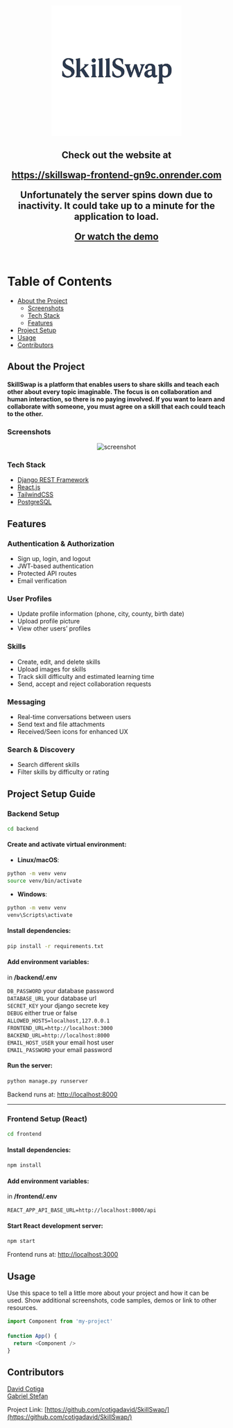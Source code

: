 
<div align="center">

  <img src="frontend/src/assets/Logo1024.png" alt="logo" width="300" height="auto" />
   
<h2>
    <p>Check out the website at</p>
    <a href="https://skillswap-frontend-gn9c.onrender.com">https://skillswap-frontend-gn9c.onrender.com</a>
    <p>Unfortunately the server spins down due to inactivity. It could take up to a minute for the application to load.</p>
    <a href="https://youtube.com">Or watch the demo</a>
  </h2>
</div>

<br />

<!-- Table of Contents -->
# Table of Contents

- [About the Project](#star2-about-the-project)
  * [Screenshots](#camera-screenshots)
  * [Tech Stack](#space_invader-tech-stack)
  * [Features](#dart-features)
- [Project Setup](#toolbox-getting-started)
- [Usage](#eyes-usage)
- [Contributors](#wave-contributing)

  

<!-- About the Project -->
## About the Project

<h4>
SkillSwap is a platform that enables users to share skills and teach each other about every topic imaginable. The focus is on collaboration and human interaction, so there is no paying involved. If you want to learn and collaborate with someone, you must agree on a skill that each could teach to the other.
</h4>

<!-- Screenshots -->
### Screenshots

<div align="center"> 
  <img src="https://res.cloudinary.com/duqjyquqy/image/upload/v1755550028/Screenshot_from_2025-08-18_23-42-40_vox7u2.png" width="740" height="384" alt="screenshot" />
</div>


<!-- TechStack -->
### Tech Stack

<ul>
  <li><a href="https://www.django-rest-framework.org/">Django REST Framework</a></li>
  <li><a href="https://reactjs.org/">React.js</a></li>
  <li><a href="https://tailwindcss.com/">TailwindCSS</a></li>
  <li><a href="https://www.postgresql.org/">PostgreSQL</a></li>
</ul>

<!-- Features -->
## Features

### Authentication & Authorization
- Sign up, login, and logout
- JWT-based authentication
- Protected API routes
- Email verification

### User Profiles
- Update profile information (phone, city, county, birth date)
- Upload profile picture
- View other users’ profiles

### Skills
- Create, edit, and delete skills
- Upload images for skills
- Track skill difficulty and estimated learning time
- Send, accept and reject collaboration requests

### Messaging
- Real-time conversations between users
- Send text and file attachments
- Received/Seen icons for enhanced UX

### Search & Discovery
- Search different skills
- Filter skills by difficulty or rating


## Project Setup Guide

### Backend Setup

```bash
cd backend
```

#### Create and activate virtual environment:

- **Linux/macOS**:

```bash
python -m venv venv
source venv/bin/activate
```

- **Windows**:

```bash
python -m venv venv
venv\Scripts\activate
```

#### Install dependencies:

```bash
pip install -r requirements.txt
```

#### Add environment variables:

in  **/backend/.env**

`DB_PASSWORD` your database password  
`DATABASE_URL` your database url  
`SECRET_KEY` your django secrete key  
`DEBUG` either true or false  
`ALLOWED_HOSTS=localhost,127.0.0.1`    
`FRONTEND_URL=http://localhost:3000`  
`BACKEND_URL=http://localhost:8000`  
`EMAIL_HOST_USER` your email host user  
`EMAIL_PASSWORD` your email password  


#### Run the server:

```bash
python manage.py runserver
```

Backend runs at: [http://localhost:8000](http://localhost:8000)

---

### Frontend Setup (React)

```bash
cd frontend
```

#### Install dependencies:

```bash
npm install
```
#### Add environment variables:

in **/frontend/.env**

`REACT_APP_API_BASE_URL=http://localhost:8000/api` 

#### Start React development server:

```bash
npm start
```

Frontend runs at: [http://localhost:3000](http://localhost:3000)


<!-- Usage -->
## Usage

Use this space to tell a little more about your project and how it can be used. Show additional screenshots, code samples, demos or link to other resources.


```javascript
import Component from 'my-project'

function App() {
  return <Component />
}
```


<!-- Contributing -->
## Contributors

<a href="https://github.com/cotigadavid">David Cotiga</a>  
<a href="https://github.com/gabriel-stefan">Gabriel Stefan</a>


Project Link: [https://github.com/cotigadavid/SkillSwap/](https://github.com/cotigadavid/SkillSwap/)
